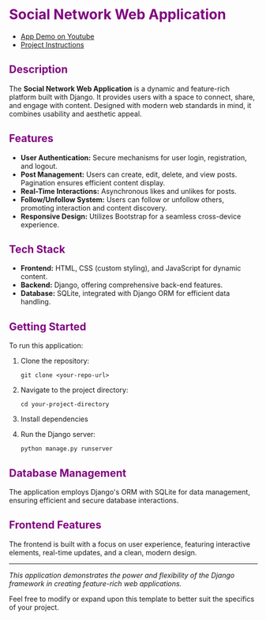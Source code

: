# <span style="color:purple">Social Network Web Application</span>

- [App Demo on Youtube](https://youtu.be/Zl3lXxKCaPc)
- [Project Instructions](https://cs50.harvard.edu/web/2020/projects/4/network/)

## <span style="color:purple">Description</span>

The **Social Network Web Application** is a dynamic and feature-rich platform built with Django. It provides users with a space to connect, share, and engage with content. Designed with modern web standards in mind, it combines usability and aesthetic appeal.

## <span style="color:purple">Features</span>

- **User Authentication:** Secure mechanisms for user login, registration, and logout.
- **Post Management:** Users can create, edit, delete, and view posts. Pagination ensures efficient content display.
- **Real-Time Interactions:** Asynchronous likes and unlikes for posts.
- **Follow/Unfollow System:** Users can follow or unfollow others, promoting interaction and content discovery.
- **Responsive Design:** Utilizes Bootstrap for a seamless cross-device experience.

## <span style="color:purple">Tech Stack</span>

- **Frontend:** HTML, CSS (custom styling), and JavaScript for dynamic content.
- **Backend:** Django, offering comprehensive back-end features.
- **Database:** SQLite, integrated with Django ORM for efficient data handling.

## <span style="color:purple">Getting Started</span>

To run this application:

1. Clone the repository:
    ```
    git clone <your-repo-url>
    ```

2. Navigate to the project directory:
    ```
    cd your-project-directory
    ```

3. Install dependencies


4. Run the Django server:
    ```
    python manage.py runserver
    ```

## <span style="color:purple">Database Management</span>

The application employs Django's ORM with SQLite for data management, ensuring efficient and secure database interactions.

## <span style="color:purple">Frontend Features</span>

The frontend is built with a focus on user experience, featuring interactive elements, real-time updates, and a clean, modern design.

---

*This application demonstrates the power and flexibility of the Django framework in creating feature-rich web applications.*

Feel free to modify or expand upon this template to better suit the specifics of your project.